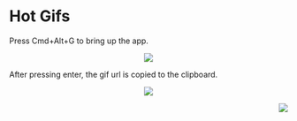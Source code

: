 Hot Gifs
=======

Press Cmd+Alt+G to bring up the app.

<p align="center"><img src="https://cloudup.com/ivNm28pbRY2+"></p>

After pressing enter, the gif url is copied to the clipboard. 

<p align="center"><img src="http://media1.giphy.com/media/5r5J4JD9miis/giphy.gif"></p>

<p align="right"><img src="https://cloudup.com/ch-sJ_LRbm6+"></p>

